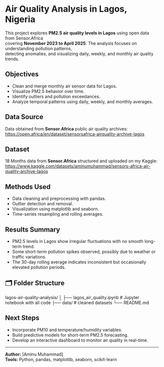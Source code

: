 # Air Quality Analysis in Lagos, Nigeria

This project explores **PM2.5 air quality levels in Lagos** using open data from Sensor.Africa  
covering **November 2023 to April 2025**. The analysis focuses on understanding pollution patterns,  
detecting anomalies, and visualizing daily, weekly, and monthly air quality trends.

## Objectives
- Clean and merge monthly air sensor data for Lagos.
- Visualize PM2.5 behavior over time.
- Identify outliers and pollution exceedances.
- Analyze temporal patterns using daily, weekly, and monthly averages.

## Data Source
Data obtained from **Sensor.Africa** public air quality archives:
https://open.africa/en/dataset/sensorsafrica-airquality-archive-lagos
## Dataset
18 Months data from **Sensor.Africa** structured and uploaded on my Kaggle:
https://www.kaggle.com/datasets/aminumuhammad/sensors-africa-air-quality-archive-lagos

## Methods Used
- Data cleaning and preprocessing with pandas.
- Outlier detection and removal.
- Visualization using matplotlib and seaborn.
- Time-series resampling and rolling averages.

## Results Summary
- PM2.5 levels in Lagos show irregular fluctuations with no smooth long-term trend.
- Some short-term pollution spikes observed, possibly due to weather or traffic variations.
- The 30-day rolling average indicates inconsistent but occasionally elevated pollution periods.

## 🗂️ Folder Structure

lagos-air-quality-analysis/
│
├── lagos_air_quality.ipynb # Jupyter notebook with all code
├── data/ # cleaned datasets
└── README.md


## Next Steps
- Incorporate PM10 and temperature/humidity variables.
- Build predictive models for short-term PM2.5 forecasting.
- Develop an interactive dashboard to monitor air quality in real-time.

---
**Author:** [Aminu Muhammad]  
**Tools:** Python, pandas, matplotlib, seaborn, scikit-learn

